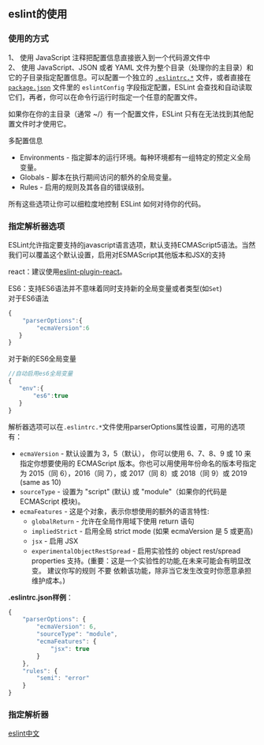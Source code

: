 ## eslint的使用

### 使用的方式
1、 使用 JavaScript 注释把配置信息直接嵌入到一个代码源文件中<br>
2、 使用 JavaScript、JSON 或者 YAML 文件为整个目录（处理你的主目录）和它的子目录指定配置信息。可以配置一个独立的 [`.eslintrc.*`](https://eslint.bootcss.com/docs/user-guide/configuring#configuration-file-formats) 文件，或者直接在 [`package.json`](https://docs.npmjs.com/files/package.json) 文件里的 `eslintConfig` 字段指定配置，ESLint 会查找和自动读取它们，再者，你可以在命令行运行时指定一个任意的配置文件。

如果你在你的主目录（通常 ~/）有一个配置文件，ESLint 只有在无法找到其他配置文件时才使用它。

多配置信息
+ Environments - 指定脚本的运行环境。每种环境都有一组特定的预定义全局变量。
+ Globals - 脚本在执行期间访问的额外的全局变量。
+ Rules - 启用的规则及其各自的错误级别。

所有这些选项让你可以细粒度地控制 ESLint 如何对待你的代码。

### 指定解析器选项
ESLint允许指定要支持的javascript语言选项，默认支持ECMAScript5语法。当然我们可以覆盖这个默认设置，启用对ESMAScript其他版本和JSX的支持

react：建议使用[eslint-plugin-react](https://github.com/yannickcr/eslint-plugin-react)。

ES6：支持ES6语法并不意味着同时支持新的全局变量或者类型(如`Set`)<br>
 对于ES6语法
 ```js
 {
     "parserOptions":{
         "ecmaVersion":6
    }
 }
 ```

 对于新的ES6全局变量
 ```js
 //自动启用es6全局变量
{
    "env":{
        "es6":true
    }
}
 ```

 解析器选项可以在`.eslintrc.*`文件使用parserOptions属性设置，可用的选项有：<br>
 + `ecmaVersion` - 默认设置为 3，5（默认）， 你可以使用 6、7、8、9 或 10 来指定你想要使用的 ECMAScript 版本。你也可以用使用年份命名的版本号指定为 2015（同 6），2016（同 7），或 2017（同 8）或 2018（同 9）或 2019 (same as 10)
 + `sourceType` - 设置为 "script" (默认) 或 "module"（如果你的代码是 ECMAScript 模块)。
 + `ecmaFeatures` - 这是个对象，表示你想使用的额外的语言特性:
    - `globalReturn` - 允许在全局作用域下使用 return 语句
    - `impliedStrict` - 启用全局 strict mode (如果 ecmaVersion 是 5 或更高)
    - `jsx` - 启用 JSX
    - `experimentalObjectRestSpread` - 启用实验性的 object rest/spread properties 支持。(重要：这是一个实验性的功能,在未来可能会有明显改变。 建议你写的规则 不要 依赖该功能，除非当它发生改变时你愿意承担维护成本。)

**.eslintrc.json样例**：

```js
{
    "parserOptions": {
        "ecmaVersion": 6,
        "sourceType": "module",
        "ecmaFeatures": {
            "jsx": true
        }
    },
    "rules": {
        "semi": "error"
    }
}
```

### 指定解析器








[eslint中文](https://eslint.bootcss.com/)